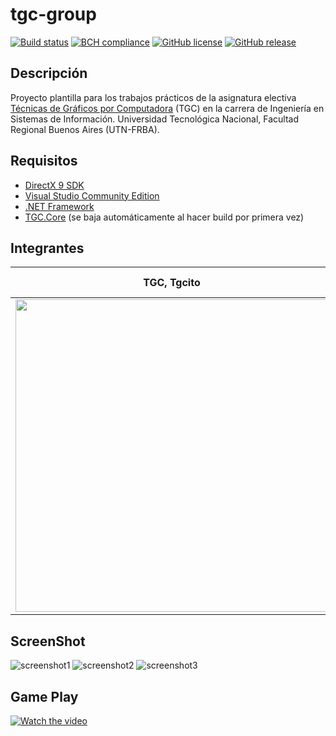 # tgc-group
[![Build status](https://ci.appveyor.com/api/projects/status/uvyboubq91uhwf3v?svg=true)](https://ci.appveyor.com/project/rejurime/tgc-group)
[![BCH compliance](https://bettercodehub.com/edge/badge/tgc-utn/tgc-group?branch=master)](https://bettercodehub.com/)
[![GitHub license](https://img.shields.io/github/license/tgc-utn/tgc-group.svg)](https://github.com/tgc-utn/tgc-group/blob/master/LICENSE)
[![GitHub release](https://img.shields.io/github/release/tgc-utn/tgc-group.svg)](https://github.com/tgc-utn/tgc-group/releases)

## Descripción
Proyecto plantilla para los trabajos prácticos de la asignatura electiva [Técnicas de Gráficos por Computadora](http://tgc-utn.github.io/) (TGC) en la carrera de Ingeniería en Sistemas de Información. Universidad Tecnológica Nacional, Facultad Regional Buenos Aires (UTN-FRBA).

## Requisitos
* [DirectX 9 SDK](http://www.microsoft.com/en-us/download/details.aspx?displaylang=en&id=6812)
* [Visual Studio Community Edition](https://www.visualstudio.com/vs/community)
* [.NET Framework](https://www.microsoft.com/net/download/Windows/run)
* [TGC.Core](https://www.nuget.org/packages/TGC.Core/) (se baja automáticamente al hacer build por primera vez)

## Integrantes ##
TGC, Tgcito  |  Apellido, Nombre
------------ | -------------
<img src="https://github.com/dadais216/2019_2C_3572_dani/tree/master/facultad/foto.jpeg" height="500"> | Daniel Martin

## ScreenShot ##
![screenshot1](https://github.com/dadais216/2019_2C_3572_dani/tree/master/facultad/1.jpeg)
![screenshot2](https://github.com/dadais216/2019_2C_3572_dani/tree/master/facultad/2.jpeg)
![screenshot3](https://github.com/dadais216/2019_2C_3572_dani/tree/master/facultad/3.jpeg)

## Game Play ##
[![Watch the video](https://img.youtube.com/vi/Lr6LZRLfWqw/0.jpg)](https://www.youtube.com/watch?v=Lr6LZRLfWqw)
